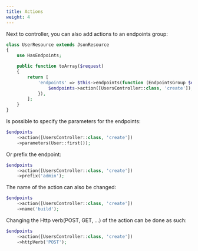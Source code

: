 ```yaml
---
title: Actions
weight: 4
---
```


Next to controller, you can also add actions to an endpoints group:

``` php
class UserResource extends JsonResource
{
    use HasEndpoints;

    public function toArray($request)
    {
        return [
            'endpoints' => $this->endpoints(function (EndpointsGroup $endpoints) {
                $endpoints->action([UsersController::class, 'create']);
            }),
        ];
    }
}
```

Is possible to specify the parameters for the endpoints:

```php
$endpoints
    ->action([UsersController::class, 'create'])
    ->parameters(User::first());
```

Or prefix the endpoint:

```php
$endpoints
    ->action([UsersController::class, 'create'])
    ->prefix('admin');
```

The name of the action can also be changed:

```php
$endpoints
    ->action([UsersController::class, 'create'])
    ->name('build');
```

Changing the Http verb(POST, GET, ...) of the action can be done as such:
 
```php
$endpoints
    ->action([UsersController::class, 'create'])
    ->httpVerb('POST');
```
